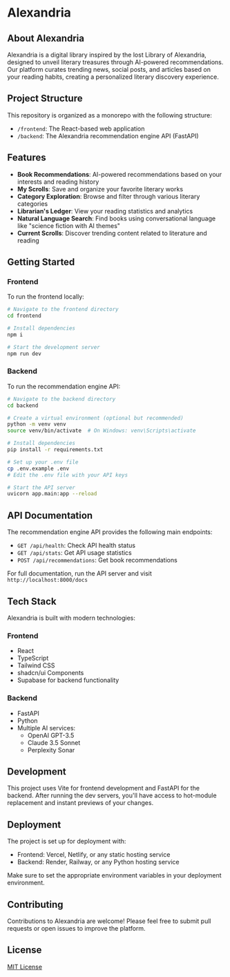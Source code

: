 
# Alexandria

## About Alexandria

Alexandria is a digital library inspired by the lost Library of Alexandria, designed to unveil literary treasures through AI-powered recommendations. Our platform curates trending news, social posts, and articles based on your reading habits, creating a personalized literary discovery experience.

## Project Structure

This repository is organized as a monorepo with the following structure:

- `/frontend`: The React-based web application
- `/backend`: The Alexandria recommendation engine API (FastAPI)

## Features

- **Book Recommendations**: AI-powered recommendations based on your interests and reading history
- **My Scrolls**: Save and organize your favorite literary works
- **Category Exploration**: Browse and filter through various literary categories
- **Librarian's Ledger**: View your reading statistics and analytics
- **Natural Language Search**: Find books using conversational language like "science fiction with AI themes"
- **Current Scrolls**: Discover trending content related to literature and reading

## Getting Started

### Frontend

To run the frontend locally:

```sh
# Navigate to the frontend directory
cd frontend

# Install dependencies
npm i

# Start the development server
npm run dev
```

### Backend

To run the recommendation engine API:

```sh
# Navigate to the backend directory
cd backend

# Create a virtual environment (optional but recommended)
python -m venv venv
source venv/bin/activate  # On Windows: venv\Scripts\activate

# Install dependencies
pip install -r requirements.txt

# Set up your .env file
cp .env.example .env
# Edit the .env file with your API keys

# Start the API server
uvicorn app.main:app --reload
```

## API Documentation

The recommendation engine API provides the following main endpoints:

- `GET /api/health`: Check API health status
- `GET /api/stats`: Get API usage statistics
- `POST /api/recommendations`: Get book recommendations

For full documentation, run the API server and visit `http://localhost:8000/docs`

## Tech Stack

Alexandria is built with modern technologies:

### Frontend
- React
- TypeScript
- Tailwind CSS
- shadcn/ui Components
- Supabase for backend functionality

### Backend
- FastAPI
- Python
- Multiple AI services:
  - OpenAI GPT-3.5
  - Claude 3.5 Sonnet
  - Perplexity Sonar

## Development

This project uses Vite for frontend development and FastAPI for the backend. After running the dev servers, you'll have access to hot-module replacement and instant previews of your changes.

## Deployment

The project is set up for deployment with:

- Frontend: Vercel, Netlify, or any static hosting service
- Backend: Render, Railway, or any Python hosting service

Make sure to set the appropriate environment variables in your deployment environment.

## Contributing

Contributions to Alexandria are welcome! Please feel free to submit pull requests or open issues to improve the platform.

## License

[MIT License](LICENSE)
